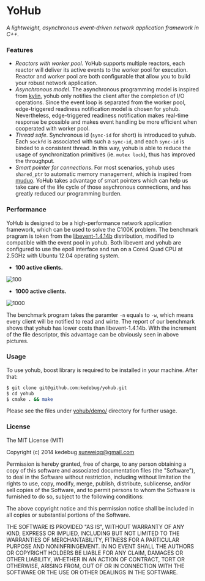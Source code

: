 YoHub
======
*A lightweight, asynchronous event-driven network application framework in C++.*

### Features
* _Reactors with worker pool_. YoHub supports multiple reactors, each reactor will deliver its active events to the worker pool for execution. Reactor and worker pool are both configurable that allow you to build your robust network application.
* _Asynchronous model_. The asynchronous programming model is inspired from [kylin](http://dirlt.com/kylin.html), yohub only notifies the client after the completion of I/O operations. Since the event loop is separated from the worker pool, edge-triggered readiness notification model is chosen for yohub. Nevertheless, edge-triggered readiness notification makes real-time response be possible and makes event handling be more efficient when cooperated with worker pool.
* _Thread safe_. Synchronous id (`sync-id` for short) is introduced to yuhub. Each `sockfd` is associated with such a `sync-id`, and each `sync-id` is binded to a consistent thread. In this way, yohub is able to reduce the usage of synchronization primitives (ie. `mutex lock`), thus has improved the throughput.
* _Smart pointer for connections_. For most scenarios, yohub uses `shared_ptr` to automatic memory management, which is inspired from [muduo](http://code.google.com/p/muduo/). YoHub takes advantage of smart pointers which can help us take care of the life cycle of those asychronous connections, and has greatly reduced our programming burden.

### Performance
YoHub is designed to be a high-performance network application framework, which can be used to solve the C100K problem. The benchmark pragram is token from the [libevent-1.4.14b](http://libevent.org/) distribution, modified to compatible with the event pool in yohub. Both libevent and yohub are configured to use the epoll interface and run on a Core4 Quad CPU at 2.5GHz with Ubuntu 12.04 operating system.

* __100 active clients.__

![100](https://raw.github.com/kedebug/kedebug.github.com/master/pic/100.png)

* __1000 active clients.__

![1000](https://raw.github.com/kedebug/kedebug.github.com/master/pic/1000.png)

The benchmark program takes the paramter `-n` equals to `-w`, which means every client will be notified to read and wirte. The report of our benchmark shows that yohub has lower costs than libevent-1.4.14b. With the increment of the file descriptor, this advantage can be obviously seen in above pictures.

### Usage
To use yohub, boost library is required to be installed in your machine. After that:
```bash
$ git clone git@github.com:kedebug/yohub.git
$ cd yohub
$ cmake . && make
```
Please see the files under [yohub/demo/](https://github.com/kedebug/yohub/tree/master/demo) directory for further usage.

### License
The MIT License (MIT)

Copyright (c) 2014 kedebug <sunweiqq@gmail.com>

Permission is hereby granted, free of charge, to any person obtaining a copy
of this software and associated documentation files (the "Software"), to deal
in the Software without restriction, including without limitation the rights
to use, copy, modify, merge, publish, distribute, sublicense, and/or sell
copies of the Software, and to permit persons to whom the Software is
furnished to do so, subject to the following conditions:

The above copyright notice and this permission notice shall be included in
all copies or substantial portions of the Software.

THE SOFTWARE IS PROVIDED "AS IS", WITHOUT WARRANTY OF ANY KIND, EXPRESS OR
IMPLIED, INCLUDING BUT NOT LIMITED TO THE WARRANTIES OF MERCHANTABILITY,
FITNESS FOR A PARTICULAR PURPOSE AND NONINFRINGEMENT. IN NO EVENT SHALL THE
AUTHORS OR COPYRIGHT HOLDERS BE LIABLE FOR ANY CLAIM, DAMAGES OR OTHER
LIABILITY, WHETHER IN AN ACTION OF CONTRACT, TORT OR OTHERWISE, ARISING FROM,
OUT OF OR IN CONNECTION WITH THE SOFTWARE OR THE USE OR OTHER DEALINGS IN
THE SOFTWARE.
